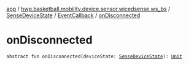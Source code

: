 [app](../../../index.md) / [hwp.basketball.mobility.device.sensor.wicedsense.ws_bs](../../index.md) / [SenseDeviceState](../index.md) / [EventCallback](index.md) / [onDisconnected](.)

# onDisconnected

`abstract fun onDisconnected(deviceState: `[`SenseDeviceState`](../index.md)`): `[`Unit`](https://kotlinlang.org/api/latest/jvm/stdlib/kotlin/-unit/index.html)